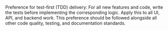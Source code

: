 Preference for test-first (TDD) delivery: For all new features and code, write the tests before implementing the corresponding logic. Apply this to all UI, API, and backend work. This preference should be followed alongside all other code quality, testing, and documentation standards.

